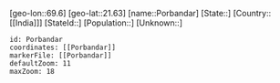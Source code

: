 ﻿---
location: [21.63,69.6]
mapzoom: [7,12] 
mapmarker: city 
type: City
SpocWebEntityId: 33460
isDeleted: false
confidential: public
tags:
- geo/City

---

[geo-lon::69.6]
[geo-lat::21.63]
[name::Porbandar]
[State::]
[Country::[[India]]]
[StateId::]
[Population::]
[Unknown::]


```leaflet
id: Porbandar
coordinates: [[Porbandar]]
markerFile: [[Porbandar]]
defaultZoom: 11 
maxZoom: 18
```
